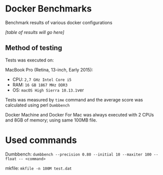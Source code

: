 # Docker Benchmarks
Benchmark results of various docker configurations

_[table of results will go here]_

## Method of testing

Tests was executed on:

MacBook Pro (Retina, 13-inch, Early 2015):
* CPU: `2,7 GHz Intel Core i5`
* RAM: `16 GB 1867 MHz DDR3`
* OS: `macOS High Sierra 10.13.1`ver

Tests was measured by `time` command and the average score was calculated using perl `Dumbbench`

Docker Machine and Docker For Mac was always executed with 2 CPUs and 8GB of memory; using same 100MB file.

# Used commands

Dumbbench:
`dumbbench --precision 0.80 --initial 10 --maxiter 100 --float -- <command>`

mkfile: 
`mkfile -n 100M test.dat`

